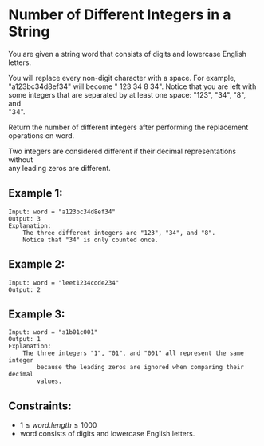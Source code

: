 # Number of Different Integers in a String 

You are given a string word that consists of digits and lowercase English  
letters.

You will replace every non-digit character with a space. For example,  
"a123bc34d8ef34" will become " 123  34 8  34". Notice that you are left with  
some integers that are separated by at least one space: "123", "34", "8", and  
"34".

Return the number of different integers after performing the replacement  
operations on word.

Two integers are considered different if their decimal representations without  
any leading zeros are different.

 

## Example 1:

    Input: word = "a123bc34d8ef34"
    Output: 3
    Explanation: 
        The three different integers are "123", "34", and "8". 
        Notice that "34" is only counted once.
        
## Example 2:

    Input: word = "leet1234code234"
    Output: 2

## Example 3:

    Input: word = "a1b01c001"
    Output: 1
    Explanation: 
        The three integers "1", "01", and "001" all represent the same integer
            because the leading zeros are ignored when comparing their decimal 
            values.

 

## Constraints:

* $1 \le word.length \le 1000$
* word consists of digits and lowercase English letters.

